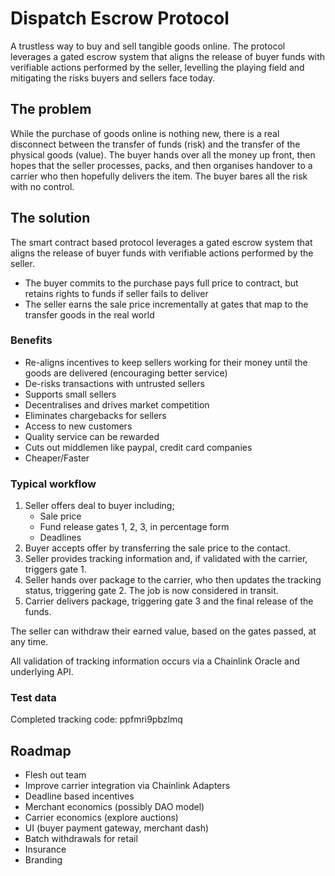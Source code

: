 # Dispatch Escrow Protocol
A trustless way to buy and sell tangible goods online. 
The protocol leverages a gated escrow system that aligns the release of buyer funds with verifiable actions performed by the seller, levelling the playing field and mitigating the risks buyers and sellers face today.
## The problem 
While the purchase of goods online is nothing new, there is a real disconnect between the transfer of funds (risk) and the transfer of the physical goods (value). 
The buyer hands over all the money up front, then hopes that the seller processes, packs, and then organises handover to a carrier who then hopefully delivers the item.
The buyer bares all the risk with no control. 
## The solution
The smart contract based protocol leverages a gated escrow system that aligns the release of buyer funds with verifiable actions performed by the seller. 
* The buyer commits to the purchase pays full price to contract, but retains rights to funds if seller fails to deliver
* The seller earns the sale price incrementally at gates that map to the transfer goods in the real world
### Benefits
* Re-aligns incentives to keep sellers working for their money until the goods are delivered (encouraging better service)
* De-risks transactions with untrusted sellers
* Supports small sellers
* Decentralises and drives market competition
* Eliminates chargebacks for sellers
* Access to new customers
* Quality service can be rewarded
* Cuts out middlemen like paypal, credit card companies
* Cheaper/Faster
### Typical workflow
1.	Seller offers deal to buyer including;
    * Sale price
    * Fund release gates 1, 2, 3, in percentage form
    * Deadlines
2.	Buyer accepts offer by transferring the sale price to the contact.
3.	Seller provides tracking information and, if validated with the carrier, triggers gate 1.
4.	Seller hands over package to the carrier, who then updates the tracking status, triggering gate 2. The job is now considered in transit.
5.	Carrier delivers package, triggering gate 3 and the final release of the funds.

The seller can withdraw their earned value, based on the gates passed, at any time.

All validation of tracking information occurs via a Chainlink Oracle and underlying API.

###  Test data
Completed tracking code: ppfmri9pbzlmq

## Roadmap
* Flesh out team
* Improve carrier integration via Chainlink Adapters
* Deadline based incentives
* Merchant economics (possibly DAO model)
* Carrier economics (explore auctions)
* UI (buyer payment gateway, merchant dash)
* Batch withdrawals for retail
* Insurance
* Branding